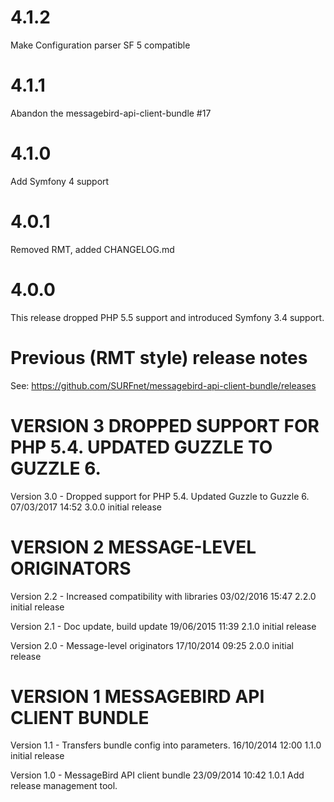 # 4.1.2
Make Configuration parser SF 5 compatible 

# 4.1.1
Abandon the messagebird-api-client-bundle #17

# 4.1.0
Add Symfony 4 support

# 4.0.1
Removed RMT, added CHANGELOG.md

# 4.0.0
This release dropped PHP 5.5 support and introduced Symfony 3.4 support.

# Previous (RMT style) release notes

See: https://github.com/SURFnet/messagebird-api-client-bundle/releases

VERSION 3  DROPPED SUPPORT FOR PHP 5.4. UPDATED GUZZLE TO GUZZLE 6.
===================================================================

   Version 3.0 - Dropped support for PHP 5.4. Updated Guzzle to Guzzle 6.
      07/03/2017 14:52  3.0.0  initial release

VERSION 2  MESSAGE-LEVEL ORIGINATORS
====================================

   Version 2.2 - Increased compatibility with libraries
      03/02/2016 15:47  2.2.0  initial release

   Version 2.1 - Doc update, build update
      19/06/2015 11:39  2.1.0  initial release

   Version 2.0 - Message-level originators
      17/10/2014 09:25  2.0.0  initial release

VERSION 1  MESSAGEBIRD API CLIENT BUNDLE
========================================

   Version 1.1 - Transfers bundle config into parameters.
      16/10/2014 12:00  1.1.0  initial release

   Version 1.0 - MessageBird API client bundle
      23/09/2014 10:42  1.0.1  Add release management tool.
